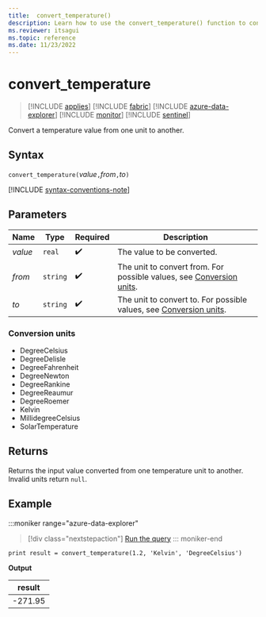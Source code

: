 ```yaml
---
title:  convert_temperature()
description: Learn how to use the convert_temperature() function to convert a temperature input value from one unit to another.
ms.reviewer: itsagui
ms.topic: reference
ms.date: 11/23/2022
---
```

# convert_temperature

> [!INCLUDE [applies](../includes/applies-to-version/applies.md)] [!INCLUDE [fabric](../includes/applies-to-version/fabric.md)] [!INCLUDE [azure-data-explorer](../includes/applies-to-version/azure-data-explorer.md)] [!INCLUDE [monitor](../includes/applies-to-version/monitor.md)] [!INCLUDE [sentinel](../includes/applies-to-version/sentinel.md)]

Convert a temperature value from one unit to another.

## Syntax

`convert_temperature(`*value*`,`*from*`,`*to*`)`

[!INCLUDE [syntax-conventions-note](../includes/syntax-conventions-note.md)]

## Parameters

| Name | Type | Required | Description |
|--|--|--|--|
| *value* | `real` |  :heavy_check_mark: | The value to be converted. |
| *from* | `string` |  :heavy_check_mark: | The unit to convert from. For possible values, see [Conversion units](#conversion-units). |
| *to* | `string` |  :heavy_check_mark: | The unit to convert to. For possible values, see [Conversion units](#conversion-units). |

### Conversion units

* DegreeCelsius
* DegreeDelisle
* DegreeFahrenheit
* DegreeNewton
* DegreeRankine
* DegreeReaumur
* DegreeRoemer
* Kelvin
* MillidegreeCelsius
* SolarTemperature

## Returns

 Returns the input value converted from one temperature unit to another. Invalid units return `null`.

## Example

:::moniker range="azure-data-explorer"
> [!div class="nextstepaction"]
> <a href="https://dataexplorer.azure.com/clusters/help/databases/Samples?query=H4sIAAAAAAAAAysoyswrUShKLS7NKVGwVUjOzytLLSqJL0nNLUgtSiwpLUrVMNQz0lFQ907NKcvMUweyXFLTi1JTnVNzijNLi9U1AVVJ6WxCAAAA" target="_blank">Run the query</a>
::: moniker-end

```kusto
print result = convert_temperature(1.2, 'Kelvin', 'DegreeCelsius')
```

**Output**

|result|
|---|
|-271.95|
